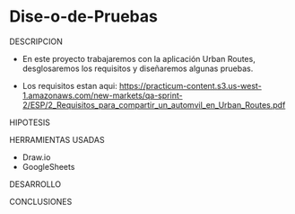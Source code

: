 # Dise-o-de-Pruebas

DESCRIPCION 

* En este proyecto trabajaremos con la aplicación Urban Routes, desglosaremos los requisitos y diseñaremos algunas pruebas.

* Los requisitos estan aqui: https://practicum-content.s3.us-west-1.amazonaws.com/new-markets/qa-sprint-2/ESP/2_Requisitos_para_compartir_un_automvil_en_Urban_Routes.pdf



HIPOTESIS

HERRAMIENTAS USADAS
 * Draw.io
 * GoogleSheets

    
DESARROLLO

CONCLUSIONES
